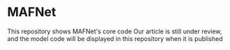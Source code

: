 # MAFNet
This repository shows MAFNet's core code
Our article is still under review, and the model code will be displayed in this repository when it is published
